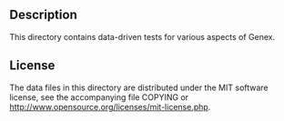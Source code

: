 Description
------------

This directory contains data-driven tests for various aspects of Genex.

License
--------

The data files in this directory are distributed under the MIT software
license, see the accompanying file COPYING or
http://www.opensource.org/licenses/mit-license.php.

